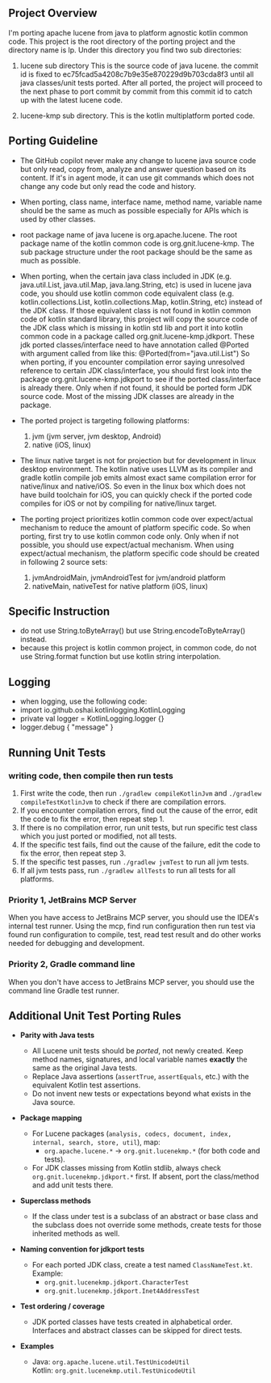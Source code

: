## Project Overview
I'm porting apache lucene from java to platform agnostic kotlin common code.
This project is the root directory of the porting project and the directory name is lp.
Under this directory you find two sub directories:

1. lucene sub directory
    This is the source code of java lucene. the commit id is fixed to ec75fcad5a4208c7b9e35e870229d9b703cda8f3 until all java classes/unit tests ported. After all ported, the project will proceed to the next phase to port commit by commit from this commit id to catch up with the latest lucene code.

2. lucene-kmp sub directory.
    This is the kotlin multiplatform ported code. 

## Porting Guideline

- The GitHub copilot never make any change to lucene java source code but only read, copy from, analyze and answer question based on its content. If it's in agent mode, it can use git commands which does not change any code but only read the code and history.

- When porting, class name, interface name, method name, variable name should be the same as much as possible especially for APIs which is used by other classes.

- root package name of java lucene is org.apache.lucene. The root package name of the kotlin common code is org.gnit.lucene-kmp. The sub package structure under the root package should be the same as much as possible.

- When porting, when the certain java class included in JDK (e.g. java.util.List, java.util.Map, java.lang.String, etc) is used in lucene java code, you should use kotlin common code equivalent class (e.g. kotlin.collections.List, kotlin.collections.Map, kotlin.String, etc) instead of the JDK class. If those equivalent class is not found in kotlin common code of kotlin standard library, this project will copy the source code of the JDK class which is missing in kotlin std lib and port it into kotlin common code in a package called org.gnit.lucene-kmp.jdkport. These jdk ported classes/interface need to have annotation called @Ported with argument called from like this: @Ported(from="java.util.List") So when porting, if you encounter compilation error saying unresolved reference to certain JDK class/interface, you should first look into the package org.gnit.lucene-kmp.jdkport to see if the ported class/interface is already there. Only when if not found, it should be ported form JDK source code. Most of the missing JDK classes are already in the package.

- The ported project is targeting following platforms:
    1. jvm (jvm server, jvm desktop, Android)
    2. native (iOS, linux)

- The linux native target is not for projection but for development in linux desktop environment. The kotlin native uses LLVM as its compiler and gradle kotlin compile job emits almost exact same compilation error for native/linux and native/iOS. So even in the linux box which does not have build toolchain for iOS, you can quickly check if the ported code compiles for iOS or not by compiling for native/linux target.

- The porting project prioritizes kotlin common code over expect/actual mechanism to reduce the amount of platform specific code. So when porting, first try to use kotlin common code only. Only when if not possible, you should use expect/actual mechanism. When using expect/actual mechanism, the platform specific code should be created in following 2 source sets: 
    1. jvmAndroidMain, jvmAndroidTest for jvm/android platform
    2. nativeMain, nativeTest for native platform (iOS, linux)

## Specific Instruction
* do not use String.toByteArray() but use String.encodeToByteArray() instead.
* because this project is kotlin common project, in common code, do not use String.format function but use kotlin string interpolation.

## Logging
* when logging, use the following code:
* import io.github.oshai.kotlinlogging.KotlinLogging
* private val logger = KotlinLogging.logger {}
* logger.debug { "message" }

## Running Unit Tests

### writing code, then compile then run tests
1. First write the code, then run `./gradlew compileKotlinJvm` and `./gradlew compileTestKotlinJvm` to check if there are compilation errors.
2. If you encounter compilation errors, find out the cause of the error, edit the code to fix the error, then repeat step 1.
3. If there is no compilation error, run unit tests, but run specific test class which you just ported or modified, not all tests.
4. If the specific test fails, find out the cause of the failure, edit the code to fix the error, then repeat step 3.
5. If the specific test passes, run `./gradlew jvmTest` to run all jvm tests.
6. If all jvm tests pass, run `./gradlew allTests` to run all tests for all platforms.

### Priority 1, JetBrains MCP Server
When you have access to JetBrains MCP server, you should use the IDEA's internal test runner. Using the mcp, find run configuration then run test via found run configuration to compile, test, read test result and do other works needed for debugging and development.

### Priority 2, Gradle command line
When you don't have access to JetBrains MCP server, you should use the command line Gradle test runner.

## Additional Unit Test Porting Rules

- **Parity with Java tests**
    - All Lucene unit tests should be *ported*, not newly created. Keep method names, signatures, and local variable names **exactly** the same as the original Java tests.
    - Replace Java assertions (`assertTrue`, `assertEquals`, etc.) with the equivalent Kotlin test assertions.
    - Do not invent new tests or expectations beyond what exists in the Java source.

- **Package mapping**
    - For Lucene packages (`analysis, codecs, document, index, internal, search, store, util`), map:
        - `org.apache.lucene.*` → `org.gnit.lucenekmp.*` (for both code and tests).
    - For JDK classes missing from Kotlin stdlib, always check `org.gnit.lucenekmp.jdkport.*` first. If absent, port the class/method and add unit tests there.

- **Superclass methods**
    - If the class under test is a subclass of an abstract or base class and the subclass does not override some methods, create tests for those inherited methods as well.

- **Naming convention for jdkport tests**
    - For each ported JDK class, create a test named `ClassNameTest.kt`. Example:
        - `org.gnit.lucenekmp.jdkport.CharacterTest`
        - `org.gnit.lucenekmp.jdkport.Inet4AddressTest`

- **Test ordering / coverage**
    - JDK ported classes have tests created in alphabetical order. Interfaces and abstract classes can be skipped for direct tests.

- **Examples**
    - Java: `org.apache.lucene.util.TestUnicodeUtil`  
      Kotlin: `org.gnit.lucenekmp.util.TestUnicodeUtil`
